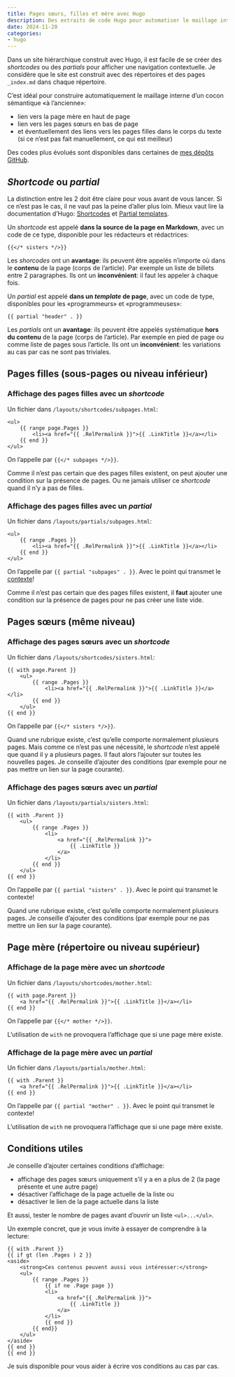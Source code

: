 ```yaml
---
title: Pages sœurs, filles et mère avec Hugo
description: Des extraits de code Hugo pour automatiser le maillage interne du site avec une navigation au même niveau, au niveau supérieur et au niveau inférieur.
date: 2024-11-20
categories:
- hugo
---
```


Dans un site hiérarchique construit avec Hugo, il est facile de se créer des *shortcodes* ou des *partials* pour afficher une navigation contextuelle.
Je considère que le site est construit avec des répertoires et des pages `_index.md` dans chaque répertoire.

C’est idéal pour construire automatiquement le maillage interne d’un cocon sémantique «à l’ancienne»:

- lien vers la page mère en haut de page
- lien vers les pages sœurs en bas de page
- et éventuellement des liens vers les pages filles dans le corps du texte (si ce n’est pas fait manuellement, ce qui est meilleur)

Des codes plus évolués sont disponibles dans certaines de [mes dépôts GitHub](https://github.com/nfriedli/).

## *Shortcode* ou *partial*

La distinction entre les 2 doit être claire pour vous avant de vous lancer.
Si ce n’est pas le cas, il ne vaut pas la peine d’aller plus loin.
Mieux vaut lire la documentation d’Hugo: [Shortcodes](https://gohugo.io/content-management/shortcodes/) et [Partial templates](https://gohugo.io/templates/partial/).

Un *shortcode* est appelé **dans la source de la page en Markdown**, avec un code de ce type, disponible pour les rédacteurs et rédactrices:
  
```
{{</* sisters */>}}
```

Les *shorcodes* ont un **avantage**: ils peuvent être appelés n’importe où dans le **contenu** de la page (corps de l’article).
Par exemple un liste de billets entre 2 paragraphes. Ils ont un **inconvénient**: il faut les appeler à chaque fois.

Un *partial* est appelé **dans un *template* de page**, avec un code de type, disponibles pour les «programmeurs» et «programmeuses»:

```
{{ partial "header" . }}
```

Les *partials* ont un **avantage**: ils peuvent être appelés systématique **hors du contenu** de la page (corps de l’article).
Par exemple en pied de page ou comme liste de pages sous l’article.
Ils ont un **inconvénient**: les variations au cas par cas ne sont pas triviales.

## Pages filles (sous-pages ou niveau inférieur)

### Affichage des pages filles avec un *shortcode*

Un fichier dans `/layouts/shortcodes/subpages.html`:

```
<ul>
    {{ range page.Pages }}
        <li><a href="{{ .RelPermalink }}">{{ .LinkTitle }}</a></li>
    {{ end }}
</ul>
```

On l’appelle par `{{</* subpages */>}}`.

Comme il n’est pas certain que des pages filles existent, on peut ajouter une condition sur la présence de pages.
Ou ne jamais utiliser ce *shortcode* quand il n’y a pas de filles.

### Affichage des pages filles avec un *partial*

Un fichier dans `/layouts/partials/subpages.html`:

```
<ul>
    {{ range .Pages }}
        <li><a href="{{ .RelPermalink }}">{{ .LinkTitle }}</a></li>
    {{ end }}
</ul>
```

On l’appelle par `{{ partial "subpages" . }}`.
Avec le point qui transmet le [contexte](https://www.regisphilibert.com/blog/2018/02/hugo-the-scope-the-context-and-the-dot/)!

Comme il n’est pas certain que des pages filles existent, il **faut** ajouter une condition sur la présence de pages pour ne pas créer une liste vide.

## Pages sœurs (même niveau)

### Affichage des pages sœurs avec un *shortcode*

Un fichier dans `/layouts/shortcodes/sisters.html`:

```
{{ with page.Parent }}
    <ul>
        {{ range .Pages }}
            <li><a href="{{ .RelPermalink }}">{{ .LinkTitle }}</a></li>
        {{ end }}
    </ul>
{{ end }}
```

On l’appelle par `{{</* sisters */>}}`.

Quand une rubrique existe, c’est qu’elle comporte normalement plusieurs pages.
Mais comme ce n’est pas une nécessité, le *shortcode* n’est appelé que quand il y a plusieurs pages.
Il faut alors l’ajouter sur toutes les nouvelles pages.
Je conseille d’ajouter des conditions (par exemple pour ne pas mettre un lien sur la page courante).

### Affichage des pages sœurs avec un *partial*

Un fichier dans `/layouts/partials/sisters.html`:

```
{{ with .Parent }}
    <ul>
        {{ range .Pages }}
            <li>
                <a href="{{ .RelPermalink }}">
                    {{ .LinkTitle }}
                </a>
            </li>
        {{ end }}
    </ul>
{{ end }}
```

On l’appelle par `{{ partial "sisters" . }}`.
Avec le point qui transmet le contexte!

Quand une rubrique existe, c’est qu’elle comporte normalement plusieurs pages.
Je conseille d’ajouter des conditions (par exemple pour ne pas mettre un lien sur la page courante).

## Page mère (répertoire ou niveau supérieur)

### Affichage de la page mère avec un *shortcode*

Un fichier dans `/layouts/shortcodes/mother.html`:

```
{{ with page.Parent }}
    <a href="{{ .RelPermalink }}">{{ .LinkTitle }}</a></li>
{{ end }}
```

On l’appelle par `{{</* mother */>}}`.

L’utilisation de `with` ne provoquera l’affichage que si une page mère existe.

### Affichage de la page mère avec un *partial*

Un fichier dans `/layouts/partials/mother.html`:

```
{{ with .Parent }}
    <a href="{{ .RelPermalink }}">{{ .LinkTitle }}</a></li>
{{ end }}
```

On l’appelle par `{{ partial "mother" . }}`.
Avec le point qui transmet le contexte!

L’utilisation de `with` ne provoquera l’affichage que si une page mère existe.

## Conditions utiles

Je conseille d’ajouter certaines conditions d’affichage:

- affichage des pages sœurs uniquement s’il y a en a plus de 2 (la page présente et une autre page)
- désactiver l’affichage de la page actuelle de la liste ou
- désactiver le lien de la page actuelle dans la liste

Et aussi, tester le nombre de pages avant d’ouvrir un liste `<ul>...</ul>`.

Un exemple concret, que je vous invite à essayer de comprendre à la lecture:

```
{{ with .Parent }}
{{ if gt (len .Pages ) 2 }}
<aside>
    <strong>Ces contenus peuvent aussi vous intéresser:</strong>
    <ul>
        {{ range .Pages }}
            {{ if ne .Page page }} 
            <li>
                <a href="{{ .RelPermalink }}">
                    {{ .LinkTitle }}
                </a>
            </li>
            {{ end }}
        {{ end}}
    </ul>
</aside>
{{ end }}
{{ end }}
```

Je suis disponible pour vous aider à écrire vos conditions au cas par cas.
